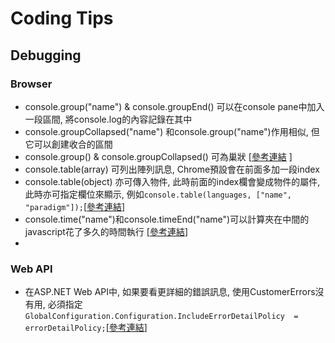 # Coding Tips

## Debugging

### Browser
 * console.group("name") & console.groupEnd() 可以在console pane中加入一段區間, 將console.log的內容記錄在其中
 * console.groupCollapsed("name") 和console.group("name")作用相似, 但它可以創建收合的區間
 * console.group() & console.groupCollapsed() 可為巢狀 [[參考連結](https://blog.mariusschulz.com/2014/11/25/advanced-javascript-logging-using-console-group) ]
 * console.table(array) 可列出陣列訊息, Chrome預設會在前面多加一段index  
 * console.table(object) 亦可傳入物件, 此時前面的index欄會變成物件的屬件, 此時亦可指定欄位來顯示, 例如```console.table(languages, ["name", "paradigm"]);```[[參考連結](https://blog.mariusschulz.com/2013/11/13/advanced-javascript-debugging-with-consoletable)]
 * console.time("name")和console.timeEnd("name")可以計算夾在中間的javascript花了多久的時間執行 [[參考連結](https://blog.mariusschulz.com/2013/11/22/measuring-execution-times-in-javascript-with-consoletime)] 
 * 
 
### Web API

 * 在ASP.NET Web API中, 如果要看更詳細的錯誤訊息, 使用CustomerErrors沒有用, 必須指定```GlobalConfiguration.Configuration.IncludeErrorDetailPolicy 
    = errorDetailPolicy;```[[參考連結](http://lostechies.com/jimmybogard/2012/04/18/custom-errors-and-error-detail-policy-in-asp-net-web-api/)]
